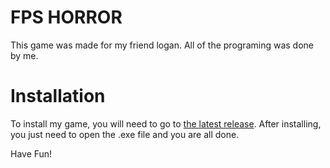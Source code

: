 # FPS HORROR

This game was made for my friend logan. All of the programing was done by me.


# Installation

To install my game, you will need to go to [the latest release](https://github.com/Sebimmortal/FPS-horror/releases/tag/windows). After installing, you just need to open the .exe file and you are all done.

Have Fun!